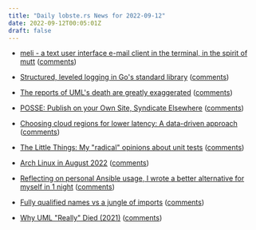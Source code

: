 ```yaml
---
title: "Daily lobste.rs News for 2022-09-12"
date: 2022-09-12T00:05:01Z
draft: false
---
```






- [meli - a text user interface e-mail client in the terminal, in the spirit of mutt](https://git.meli.delivery/meli/meli#meli-github-license-https-img-shields-io-github-license-meli-meli-https-github-com-meli-meli-blob-master-copying-crates-io-https-img-shields-io-crates-v-meli-https-crates-io-crates-meli)
  ([comments](https://lobste.rs/s/uzo9pu/meli_text_user_interface_e_mail_client))



- [Structured, leveled logging in Go's standard library](https://github.com/golang/go/discussions/54763)
  ([comments](https://lobste.rs/s/schsks/structured_leveled_logging_go_s_standard))



- [The reports of UML's death are greatly exaggerated](https://andydote.co.uk/2022/09/11/uml-isnt-dead/)
  ([comments](https://lobste.rs/s/lrltaj/reports_uml_s_death_are_greatly))



- [POSSE: Publish on your Own Site, Syndicate Elsewhere](https://indieweb.org/POSSE)
  ([comments](https://lobste.rs/s/0liktg/posse_publish_on_your_own_site_syndicate))



- [Choosing cloud regions for lower latency: A data-driven approach](https://utdemir.com/posts/choosing-cloud-regions.html)
  ([comments](https://lobste.rs/s/l2cgvp/choosing_cloud_regions_for_lower_latency))



- [The Little Things: My "radical" opinions about unit tests](https://codingnest.com/the-little-things-my-radical-opinions-about-unit-tests/)
  ([comments](https://lobste.rs/s/wgswc6/little_things_my_radical_opinions_about))



- [Arch Linux in August 2022](https://monthly-reports.archlinux.page/2022/08/)
  ([comments](https://lobste.rs/s/plfzxr/arch_linux_august_2022))



- [Reflecting on personal Ansible usage, I wrote a better alternative for myself in 1 night](https://gist.github.com/lf94/d16b55fa7c79d989e211367a44d1a9cc)
  ([comments](https://lobste.rs/s/kgukmw/reflecting_on_personal_ansible_usage_i))



- [Fully qualified names vs a jungle of imports](https://contra.com/p/MZLvPAOP-fully-qualified-names-vs-a-jungle-of-imports)
  ([comments](https://lobste.rs/s/cn95ol/fully_qualified_names_vs_jungle_imports))



- [Why UML "Really" Died (2021)](https://buttondown.email/hillelwayne/archive/why-uml-really-died/)
  ([comments](https://lobste.rs/s/fiu6gb/why_uml_really_died_2021))


